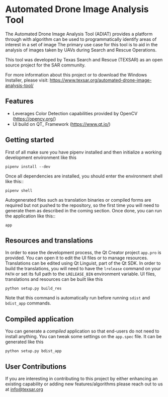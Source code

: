 Automated Drone Image Analysis Tool
=============================

The Automated Drone Image Analysis Tool (ADIAT) provides a platform through with algorithm can be used to programmatically identify areas of interest in a set of image  The primary use case for this tool is to aid in the analysis of images taken by UAVs during Search and Rescue Operations.

This tool was developed by Texas Search and Rescue (TEXSAR) as an open source project for the SAR community.

For more information about this project or to download the Windows Installer, please visit: https://www.texsar.org/automated-drone-image-analysis-tool/

Features
--------

- Leverages Color Detection capabilities provided by OpenCV (https://opencv.org/)
- UI build on QT_ Framework (https://www.qt.io/)
 

Getting started
---------------

First of all make sure you have pipenv installed and then initialize a
working development environment like this

    pipenv install --dev

Once all dependencies are installed, you should enter the environment shell like
this::

    pipenv shell

Autogenerated files such as translation binaries or compiled forms are required
but not pushed to the repository, so the first time you will need to generate
them as described in the coming section. Once done, you can run the application
like this::

    app

Resources and translations
--------------------------

In order to ease the development process, the Qt Creator project ``app.pro`` is
provided. You can open it to edit the UI files or to manage resources.
Translations can be edited using Qt Linguist, part of the Qt SDK. In order to
build the translations, you will need to have the ``lrelease`` command on your
``PATH`` or set its full path to the ``LRELEASE_BIN`` environment variable.
UI files, translations and resources can be built like this

    python setup.py build_res

Note that this command is automatically run before running ``sdist`` and
``bdist_app`` commands.

Compiled application
--------------------

You can generate a *compiled* application so that end-users do not need to
install anything. You can tweak some settings on the ``app.spec`` file. It can
be generated like this

    python setup.py bdist_app
    
 User Contributions
--------------------

If you are interesting in contributing to this project by either enhancing an existing capability or adding new features/algorithms please reach out to us at info@texsar.org

